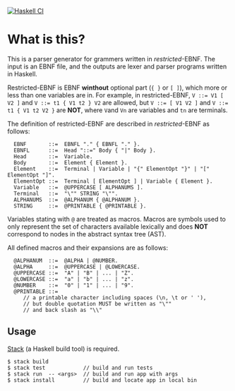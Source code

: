 [![Haskell CI](https://github.com/Ryu-Okamoto/simple-parser-generator/actions/workflows/haskell.yml/badge.svg)](https://github.com/Ryu-Okamoto/simple-parser-generator/actions/workflows/haskell.yml)

# What is this?
This is a parser generator for grammers written in *restricted*-EBNF. 
The input is an EBNF file, and the outputs are lexer and parser programs written in Haskell.

Restricted-EBNF is EBNF **winthout** optional part (`{ }` or `[ ]`), which more or less than one variables are in. 
For example, in restricted-EBNF, `V ::= V1 [ V2 ]` and `V ::= t1 { V1 t2 } V2` are allowed, 
but `V ::= [ V1 V2 ]` and `V ::= t1 { V1 t2 V2 }` are **NOT**, where `V`and `Vn` are variables and `tn` are terminals.

The definition of restricted-EBNF are described in *restricted*-EBNF as follows:
```
  EBNF       ::=  EBNFL "." { EBNFL "." }.
  EBNFL      ::=  Head "::=" Body { "|" Body }.
  Head       ::=  Variable.
  Body       ::=  Element { Element }.
  Element    ::=  Terminal | Variable | "{" ElementOpt "}" | "[" ElementOpt "]".
  ElementOpt ::=  Terminal [ ElementOpt ] | Variable { Element }.
  Variable   ::=  @UPPERCASE [ ALPHANUMS ].
  Terminal   ::=  "\"" STRING "\"".
  ALPHANUMS  ::=  @ALPHANUM { @ALPHANUM }.
  STRING     ::=  @PRINTABLE { @PRINTABLE }.
```
Variables stating with `@` are treated as macros.
Macros are symbols used to only represent the set of characters available lexically 
and does **NOT** correspond to nodes in the abstract syntax tree (AST).

All defined macros and their expansions are as follows:
```
  @ALPHANUM  ::=  @ALPHA | @NUMBER.
  @ALPHA     ::=  @UPPERCASE | @LOWERCASE.
  @UPPERCASE ::=  "A" | "B" | ... | "Z".
  @LOWERCASE ::=  "a" | "b" | ... | "z".
  @NUMBER    ::=  "0" | "1" | ... | "9".
  @PRINTABLE ::=
     // a printable character including spaces (\n, \t or ' '), 
     // but double quotation MUST be written as "\""
     // and back slash as "\\"
```

## Usage
[Stack](https://docs.haskellstack.org/en/stable/) (a Haskell build tool) is required.  

```
$ stack build
$ stack test            // build and run tests
$ stack run  -- <args>  // build and run app with args
$ stack install         // build and locate app in local bin
```

